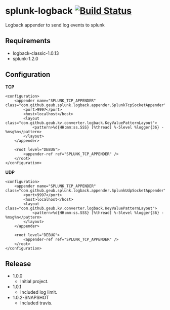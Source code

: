 splunk-logback [![Build Status](https://travis-ci.org/geub/splunk-logback.png?branch=master)](https://travis-ci.org/geub/splunk-logback)
==============

Logback appender to send log events to splunk

Requirements
------------

* logback-classic-1.0.13
* splunk-1.2.0

Configuration
-------------

**TCP**

    <configuration>
        <appender name="SPLUNK_TCP_APPENDER" class="com.github.geub.splunk.logback.appender.SplunkTcpSocketAppender">
            <port>9997</port>
    	    <host>localhost</host>
    	    <layout class="com.github.geub.kv.converter.logback.KeyValuePatternLayout">
                <pattern>%d{HH:mm:ss.SSS} [%thread] %-5level %logger{36} - %msg%n</pattern>
            </layout>
        </appender>
        
        <root level="DEBUG">
            <appender-ref ref="SPLUNK_TCP_APPENDER" />
        </root>
    </configuration>
    
**UDP**

    <configuration>
        <appender name="SPLUNK_TCP_APPENDER" class="com.github.geub.splunk.logback.appender.SplunkUdpSocketAppender">
            <port>9997</port>
    	    <host>localhost</host>
    	    <layout class="com.github.geub.kv.converter.logback.KeyValuePatternLayout">
                <pattern>%d{HH:mm:ss.SSS} [%thread] %-5level %logger{36} - %msg%n</pattern>
            </layout>
        </appender>
        
        <root level="DEBUG">
            <appender-ref ref="SPLUNK_TCP_APPENDER" />
        </root>
    </configuration>

Release
-------

* 1.0.0
    - Initial project.
* 1.0.1
    - Included log limit.
* 1.0.2-SNAPSHOT
    - Included travis.